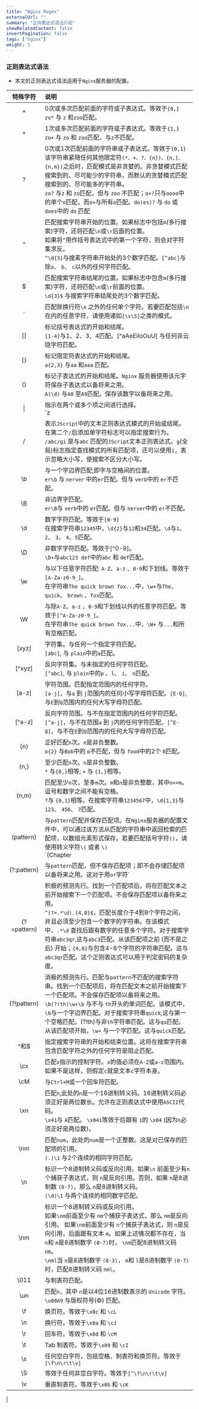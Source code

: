 ```yaml
---
title: "Nginx Regex"
externalUrl: ""
summary: "正则表达式语法介绍"
showRelatedContent: false
invertPagination: false
tags: ["nginx"]
weight: 5
---
```



### 正则表达式语法
- 本文的正则表达式语法适用于`Nginx`服务器的配置。

| 特殊字符 | 说明 | 
| :----:  | :---- |
| *   | 0次或多次匹配前面的字符或子表达式。等效于`{0,}` <br> `zo*` 与 `z` 和`zoo`匹配。 |
| +   | 1次或多次匹配前面的字符或子表达式。等效于`{1,}` <br> `zo+` 与 `zo` 和 `zoo`匹配，与`z`不匹配。 |
| ?   | 0次或1次匹配前面的字符串或子表达式。等效于`{0,1}` <br> 该字符串紧随任何其他限定符`(*、+、?、{n})、{n,}、{n,m})`之后时，匹配模式是非贪婪的。非贪婪模式匹配搜索到的、尽可能少的字符串，而默认的贪婪模式匹配搜索到的、尽可能多的字符串。<br> `zo?` 与`z` 和 `zo`匹配，但与 `zoo` 不匹配；`o+?`只与`oooo`中的单个`o`匹配，而`o+`与所有`o`匹配。`do(es)?` 与 `do` 或 `does`中的 `do` 匹配 |
| ^   | 匹配搜索字符串开始的位置。如果标志中包括`m`(多行搜索)字符，还将匹配`\n`或`\r`后面的位置。<br>如果将`^`用作括号表达式中的第一个字符，则会对字符集求反。<br> `^\d{3}`与搜素字符串开始处的3个数字匹配。`[^abc]`与除`a`、 `b`、 `c`以外的任何字符匹配。 |
| $ | 匹配搜索字符串结尾的位置。如果标志中包含`m`(多行搜索)字符，还将匹配`\n`或`\r`前面的位置。<br> `\d{3}$` 与搜索字符串结尾处的3个数字匹配。|
| . | 匹配除换行符`\n` 之外的任何单个字符。若要匹配包括`\n`在内的任意字符，请使用诸如`[\s\S]`之类的模式。 |
| [] | 标记括号表达式的开始和结尾。<br> `[1-4]`与1、2、3、4匹配。[^aAeEiIoOuU] 与任何非云隐字符匹配。 |
| {} | 标记限定符表达式的开始和结尾。<br> `a{2,3}` 与`aa` 和`aaa` 匹配。 |
| () | 标记子表达式的开始和结尾。`Nginx` 服务器使用该元字符保存子表达式以备将来之用。 <br> `A(\d)` 与`A0` 至`A9`匹配。保存该数字以备将来之用。 |
| \| | 指示在两个或多个项之间进行选择。<br> `z|food` 与 `z` 和 `food`匹配。 `(z|f)ood` 与 `zood` 或`food` 匹配。 |
| /  | 表示`JScript`中的文本正则表达式模式的开始或结尾。在第二个`/`后添加单字符标志可以指定搜索行为。 <br> `/abc/gi` 是与`abc` 匹配的`JScript`文本正则表达式。`g`(全局)标志指定查找模式的所有匹配项，还可以使用`i`，表示忽略大小写，使搜索不区分大小写。|
| \b | 与一个字边界匹配;即字与空格间的位置。<br> `er\b` 与 `nerver` 中的`er`匹配。但与 `verb`中的 `er`不匹配。 |
| \B | 非边界字匹配。 <br> `er\B`与 `verb`中的 `er`匹配。但与 `nerver`中的 `er`不匹配。 |
| \d | 数字字符匹配。等效于`[0-9]` <br> 在搜索字符串`12345`中，`\d{2}`与`12`和`34`匹配。`\d`与`1`、`2`、 `3`、 `4`、`5`匹配。 |
| \D | 非数字字符匹配。等效于[^0-9]。 <br> `\D+`与`abc123 def`中的`abc` 和 `def`匹配。 |
| \w | 与以下任意字符匹配: `A-Z`、`a-z` 、`0-9`和下划线。等效于`[A-Za-z0-9_]`。<br> 在字符串`The quick brown fox...`中，`\w+`与`The`、 `quick`、 `brown` 、`fox`匹配。 |
| \W | 与除`A-Z`、`a-z` 、`0-9`和下划线以外的任意字符匹配。等效于`[^A-Za-z0-9_]`。<br> 在字符串`The quick brown fox...`中，`\W+` 与`...`和所有空格匹配。
| [xyz] | 字符集。与任何一个指定字符匹配。 <br> `[abc]`, 与 `plain`中的`a`匹配。|
| [^xyz] | 反向字符集。与未指定的任何字符匹配。<br> `[^abc]`, 与 `plain`中的`p` 、`l`、 `i`、 `n`匹配。 |
| [a-z] | 字符范围。匹配指定范围内的任何字符。<br> `[a-j]`，与`a` 到 `j`范围内的任何小写字母符匹配。`[E-Q]`, 与`E`到`Q`范围内的任何大写字母符匹配。 |
| [^a-z] | 反向字符范围。与不在指定范围内的任何字符匹配。<br> `[^a-j]`，与不在范围`a` 到 `j`内的任何字符匹配。`[^E-Q]`，与不在`E`到`Q`范围内的任何大写字母符匹配。 |
| {n}  | 正好匹配`n`次。`n`是非负整数。<br> `o{2}` 与`Bob`中的 `o`不匹配，但与 `food`中的2个 `0`匹配。 |
| {n,} | 至少匹配`n`次。`n`是非负整数。<br> `*` 与`{0,}`相等; `+` 与 `{1,}`相等。 |
| {n,m} | 匹配至少`n`次，至多`m`次。`m`和`n`是非负整数，其中`n<=m`。逗号和数字之间不能有空格。<br> `?`与 `{0,1}`相等。在搜索字符串`1234567`中，`\d{1,3}`与`123`、 `456`、 `7`匹配。|
| (pattern) | 与`pattern`匹配并保存匹配项。在`Nginx`服务器的配置文件中，可以通过该方法从匹配的字符串中返回检索的匹配项，以数组元素形式保存。若要匹配括号字符`()`，请使用转义字符`\(` 或者 `\)` <br> `(Chapter|Section)[1-9]` 与 `Chapter 5`匹配，保存`Chapter`以备将来之用。 |
| (?:pattern) | 与`pattern`匹配，但不保存匹配项；即不会存储匹配项以备将来之用。这对于用`or`字符`|`组合模式部件的情况下很有用。<br> `indeustr(?:y|ies)`与`industry|indeustries` 相等。 |
| (?=pattern) | 积极的预测先行。找到一个匹配项后，将在匹配文本之前开始搜索下一个匹配项。不会保存匹配项以备将来之用。<br> `^(?=.*\d).{4,8}$`，匹配长度介于4到8个字符之间，并且必须至少包含一个数字的字符串。在该模式中，`.*\d` 查找后跟有数字的任意多个字符。对于搜索字符串`abc3qr`,这与`abc3`匹配。从该匹配项之前 (而不是之后) 开始；`{4,8}`与包含4-8个字符的字符串匹配。这与`abc3qr`匹配。这个正则表达式可以用于判定密码的复杂度。 |
| (?!pattern) | 消极的预测先行。匹配与`pattern`不匹配的搜索字符串。找到一个匹配项后，将在匹配文本之前开始搜索下一个匹配项。不会保存匹配项以备将来之用。<br> `\b(?!th)\w+\b` 与不与 `th`开头的单词匹配。该模式中，`\b`与一个字边界匹配。对于搜索字符串`quick`,这与第一个空格匹配。(?!th)与非`th`字符串匹配。这与`qu`匹配。从该匹配项开始，`\w+` 与一个字匹配。这与`quick`匹配。  |
| ^和$ | 指定搜索字符串的开始和结束位置。这将在搜索字符串包含匹配字符之外的任何字符是阻止匹配。|
| \cx  | 匹配`x`指示的控制字符。`x`的值必须在`A-Z`或`a-z`范围内。如果不是这样，则假定`c`就是文本`c`字符本身。 |
| \cM  | 与`Ctrl+M`或一个回车符匹配。 |
| \xn  | 匹配`n`,此处的`n`是一个16进制转义码。16进制转义码必须正好是两位数长。允许在正则表达式中使用`ASCII`代码。<br> `\x41`与 `A`匹配。 `\x041`等效于后跟有 `1`的  `\x04` (因为`n`必须正好是两位数)。 |
| \nm | 匹配`num`，此处的`num`是一个正整数。这是对已保存的匹配项的引用。<br> `(.)\1` 与2个连续的相同字符匹配。 |
| \n  | 标识一个8进制转义码或反向引用。如果`\n` 前面至少有`n`个捕获子表达式，则 `n`是反向引用。否则，如果 `n`是8进制数 `(0-7)`，那么 `n`是8进制转义码。<br> `(\d)\1` 与两个连续的相同数字匹配。 |
| \nm | 标识一个8进制转义码或反向引用。<br> 如果`\nm`前面至少有 `nm`个捕获子表达式，那么 `nm`是反向引用。 如果`\nm`前面至少有 `n`个捕获子表达式，则 `n`是反向引用，后面跟有文本 `m`。如果上述情况都不存在，当 `n`和 `m`是8进制数字 `(0-7)`时， `\nm`匹配8进制转义码 `nm`。<br> `\nml`当 `n`是8进制数字 `(0-3)`， `m`和 `l`是8进制数字 `(0-7)`时，匹配8进制转义码 `nml`。 |
| \011 | 与制表符匹配。  |
| \un  | 匹配`n`，其中 `n`是以4位16进制数表示的 `Unicode` 字符。<br> `\u00A9` 与版权符号(&copy;) 匹配。|
| \f   | 换页符。等效于`\x0c` 和 `\cL` |
| \n   | 换行符。等效于`\x0a` 和 `\cJ` |
| \r   | 回车符。等效于`\x0d` 和 `\cM` |
| \t   | Tab 制表符。等效于`\x09` 和 `\cI` |
| \s   | 任何空白字符，包括空格、制表符和换页符。等效于`[\f\n\r\t\v]` |
| \S   | 等效于任何非空白字符。等效于`[^\f\n\r\t\v]` |
| \v   | 垂直制表符。等效于`\x0b` 和 `\cK` |
|
